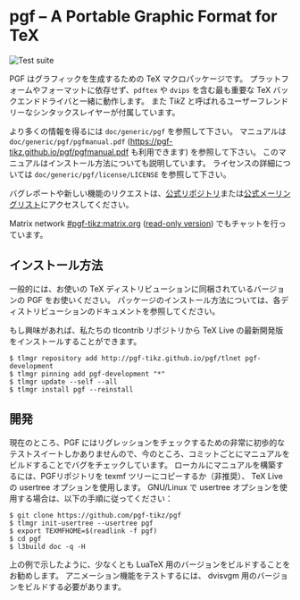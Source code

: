 # pgf – A Portable Graphic Format for TeX

![Test suite](https://github.com/pgf-tikz/pgf/actions/workflows/check.yml/badge.svg?branch=master)

PGF はグラフィックを生成するための TeX マクロパッケージです。
プラットフォームやフォーマットに依存せず、`pdftex` や `dvips` を含む最も重要な TeX バックエンドドライバと一緒に動作します。
また Ti*k*Z と呼ばれるユーザーフレンドリーなシンタックスレイヤーが付属しています。

より多くの情報を得るには `doc/generic/pgf` を参照して下さい。
マニュアルは `doc/generic/pgf/pgfmanual.pdf` (https://pgf-tikz.github.io/pgf/pgfmanual.pdf も利用できます) を参照して下さい。
このマニュアルはインストール方法についても説明しています。
ライセンスの詳細については `doc/generic/pgf/license/LICENSE` を参照して下さい。

バグレポートや新しい機能のリクエストは、[公式リポジトリ](https://github.com/pgf-tikz/pgf)または[公式メーリングリスト](https://github.com/pgf-tikz/pgf)にアクセスしてください。

Matrix network [#pgf-tikz:matrix.org](https://matrix.to/#/#pgf-tikz:matrix.org) ([read-only version](https://view.matrix.org/room/!NuxCISwYQJuyWwNsEI:matrix.org/)) でもチャットを行っています。

## インストール方法
一般的には、お使いの TeX ディストリビューションに同梱されているバージョンの PGF をお使いください。
パッケージのインストール方法については、各ディストリビューションのドキュメントを参照してください。

もし興味があれば、私たちの tlcontrib リポジトリから TeX Live の最新開発版をインストールすることができます。
```console
$ tlmgr repository add http://pgf-tikz.github.io/pgf/tlnet pgf-development
$ tlmgr pinning add pgf-development "*"
$ tlmgr update --self --all
$ tlmgr install pgf --reinstall
```

## 開発
現在のところ、PGF にはリグレッションをチェックするための非常に初歩的なテストスイートしかありませんので、今のところ、コミットごとにマニュアルをビルドすることでバグをチェックしています。
ローカルにマニュアルを構築するには、PGFリポジトリを texmf ツリーにコピーするか（非推奨）、 TeX Live の usertree オプションを使用します。
GNU/Linux で usertree オプションを使用する場合は、以下の手順に従ってください：
```console
$ git clone https://github.com/pgf-tikz/pgf
$ tlmgr init-usertree --usertree pgf
$ export TEXMFHOME=$(readlink -f pgf)
$ cd pgf
$ l3build doc -q -H
```
上の例で示したように、少なくとも LuaTeX 用のバージョンをビルドすることをお勧めします。
アニメーション機能をテストするには、 dvisvgm 用のバージョンをビルドする必要があります。
